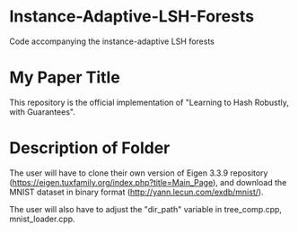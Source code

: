 # Instance-Adaptive-LSH-Forests

Code accompanying the instance-adaptive LSH forests

# My Paper Title

This repository is the official implementation of "Learning to Hash Robustly, with Guarantees".

# Description of Folder

The user will have to clone their own version of Eigen 3.3.9 repository (https://eigen.tuxfamily.org/index.php?title=Main_Page), and download the MNIST dataset in binary format (http://yann.lecun.com/exdb/mnist/). 

The user will also have to adjust the "dir_path" variable in tree_comp.cpp, mnist_loader.cpp.



